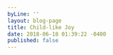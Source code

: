 ```yaml
---
byLine: ''
layout: blog-page
title: Child-like Joy
date: 2018-06-18 01:39:22 -0400
published: false
---
```

